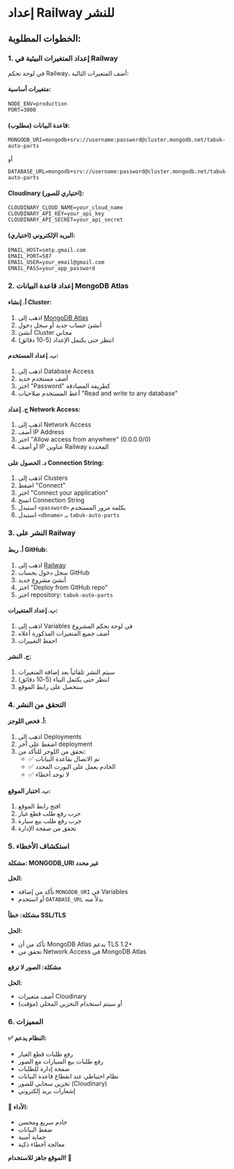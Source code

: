 # إعداد Railway للنشر

## الخطوات المطلوبة:

### 1. إعداد المتغيرات البيئية في Railway
في لوحة تحكم Railway، أضف المتغيرات التالية:

#### **متغيرات أساسية:**
```
NODE_ENV=production
PORT=3000
```

#### **قاعدة البيانات (مطلوب):**
```
MONGODB_URI=mongodb+srv://username:password@cluster.mongodb.net/tabuk-auto-parts
```
أو
```
DATABASE_URL=mongodb+srv://username:password@cluster.mongodb.net/tabuk-auto-parts
```

#### **Cloudinary (اختياري للصور):**
```
CLOUDINARY_CLOUD_NAME=your_cloud_name
CLOUDINARY_API_KEY=your_api_key
CLOUDINARY_API_SECRET=your_api_secret
```

#### **البريد الإلكتروني (اختياري):**
```
EMAIL_HOST=smtp.gmail.com
EMAIL_PORT=587
EMAIL_USER=your_email@gmail.com
EMAIL_PASS=your_app_password
```

### 2. إعداد قاعدة البيانات MongoDB Atlas

#### أ. إنشاء Cluster:
1. اذهب إلى [MongoDB Atlas](https://cloud.mongodb.com)
2. أنشئ حساب جديد أو سجل دخول
3. أنشئ Cluster مجاني
4. انتظر حتى يكتمل الإعداد (5-10 دقائق)

#### ب. إعداد المستخدم:
1. اذهب إلى Database Access
2. أضف مستخدم جديد
3. اختر "Password" كطريقة المصادقة
4. أعط المستخدم صلاحيات "Read and write to any database"

#### ج. إعداد Network Access:
1. اذهب إلى Network Access
2. أضف IP Address
3. اختر "Allow access from anywhere" (0.0.0.0/0)
4. أو أضف IP عناوين Railway المحددة

#### د. الحصول على Connection String:
1. اذهب إلى Clusters
2. اضغط "Connect"
3. اختر "Connect your application"
4. انسخ Connection String
5. استبدل `<password>` بكلمة مرور المستخدم
6. استبدل `<dbname>` بـ `tabuk-auto-parts`

### 3. النشر على Railway

#### أ. ربط GitHub:
1. اذهب إلى [Railway](https://railway.app)
2. سجل دخول بحساب GitHub
3. أنشئ مشروع جديد
4. اختر "Deploy from GitHub repo"
5. اختر repository: `tabuk-auto-parts`

#### ب. إعداد المتغيرات:
1. اذهب إلى Variables في لوحة تحكم المشروع
2. أضف جميع المتغيرات المذكورة أعلاه
3. احفظ التغييرات

#### ج. النشر:
1. سيتم النشر تلقائياً بعد إضافة المتغيرات
2. انتظر حتى يكتمل البناء (5-10 دقائق)
3. ستحصل على رابط الموقع

### 4. التحقق من النشر

#### أ. فحص اللوجز:
1. اذهب إلى Deployments
2. اضغط على آخر deployment
3. تحقق من اللوجز للتأكد من:
   - ✅ تم الاتصال بقاعدة البيانات
   - ✅ الخادم يعمل على البورت المحدد
   - ✅ لا توجد أخطاء

#### ب. اختبار الموقع:
1. افتح رابط الموقع
2. جرب رفع طلب قطع غيار
3. جرب رفع طلب بيع سيارة
4. تحقق من صفحة الإدارة

### 5. استكشاف الأخطاء

#### مشكلة: MONGODB_URI غير محدد
**الحل:**
- تأكد من إضافة `MONGODB_URI` في Variables
- أو استخدم `DATABASE_URL` بدلاً منه

#### مشكلة: خطأ SSL/TLS
**الحل:**
- تأكد من أن MongoDB Atlas يدعم TLS 1.2+
- تحقق من Network Access في MongoDB Atlas

#### مشكلة: الصور لا ترفع
**الحل:**
- أضف متغيرات Cloudinary
- أو سيتم استخدام التخزين المحلي (مؤقت)

### 6. المميزات

#### ✅ النظام يدعم:
- رفع طلبات قطع الغيار
- رفع طلبات بيع السيارات مع الصور
- صفحة إدارة للطلبات
- نظام احتياطي عند انقطاع قاعدة البيانات
- تخزين سحابي للصور (Cloudinary)
- إشعارات بريد إلكتروني

#### 🚀 الأداء:
- خادم سريع ومحسن
- ضغط البيانات
- حماية أمنية
- معالجة أخطاء ذكية

**الموقع جاهز للاستخدام! 🎉**
